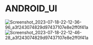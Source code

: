 # ANDROID_UI
![Screenshot_2023-07-18-22-12-36-96_a3f243074829d97437107e8e2ff0f41a](https://github.com/EdisonMCR/ANDROID_UI/assets/135650430/721e7426-23b7-416d-a043-fe9e87bb6923)
![Screenshot_2023-07-18-22-12-46-28_a3f243074829d97437107e8e2ff0f41a](https://github.com/EdisonMCR/ANDROID_UI/assets/135650430/7539bdeb-5184-4eb0-845c-b90c0a07a893)

